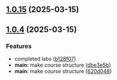 ## [1.0.15](https://github.com/dserebryakova/study_2024-2025_os-intro/compare/v1.0.4...v1.0.15) (2025-03-15)



## [1.0.4](https://github.com/dserebryakova/study_2024-2025_os-intro/compare/v1.0.5...v1.0.4) (2025-03-15)


### Features

* completed labs ([b128f07](https://github.com/dserebryakova/study_2024-2025_os-intro/commit/b128f075b4fc5c071046280c43aa2ac34b8da0ad))
* **main:** make course structure ([dbe3e5b](https://github.com/dserebryakova/study_2024-2025_os-intro/commit/dbe3e5b2f5c10edd234fcf08018609295bac6240))
* **main:** make course structure ([620d048](https://github.com/dserebryakova/study_2024-2025_os-intro/commit/620d0489a2e055e7c5103904edbc438c9f3ac4ad))



